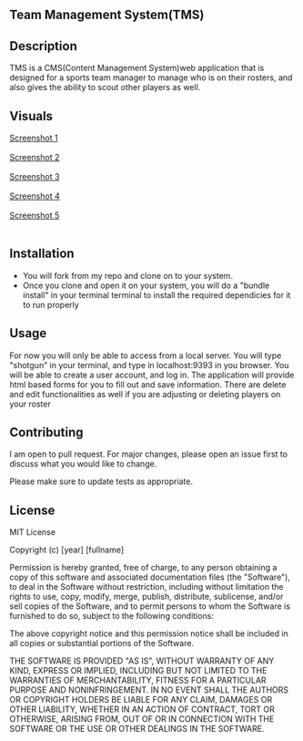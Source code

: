 ## Team Management System(TMS)


## Description
TMS is a CMS(Content Management System)web application that is designed for a sports team manager to manage who is on their rosters, and also gives the ability to scout other players as well.


## Visuals
[Screenshot 1](https://imgur.com/sUKVoye)<br><br>
[Screenshot 2](https://imgur.com/gesrKcS)<br><br>
[Screenshot 3](https://imgur.com/pQUkzTb)<br><br>
[Screenshot 4](https://imgur.com/6LdEXUM)<br><br>
[Screenshot 5](https://imgur.com/TmoivmT)<br><br>

## Installation

- You will fork from my repo and clone on to your system. 
- Once you clone and open it on your system, you will do a "bundle install" in your terminal terminal to install the required dependicies for it to run properly

## Usage
For now you will only be able to access from a local server. You will type "shotgun" in your terminal, and type in localhost:9393 in you browser. You will be able to create a user account, and log in. The application will provide html based forms for you to fill out and save information. There are delete and edit functionalities as well if you are adjusting or deleting players on your roster



## Contributing
I am open to pull request. For major changes, please open an issue first to discuss what you would like to change.

Please make sure to update tests as appropriate.

## License
MIT License

Copyright (c) [year] [fullname]

Permission is hereby granted, free of charge, to any person obtaining a copy
of this software and associated documentation files (the "Software"), to deal
in the Software without restriction, including without limitation the rights
to use, copy, modify, merge, publish, distribute, sublicense, and/or sell
copies of the Software, and to permit persons to whom the Software is
furnished to do so, subject to the following conditions:

The above copyright notice and this permission notice shall be included in all
copies or substantial portions of the Software.

THE SOFTWARE IS PROVIDED "AS IS", WITHOUT WARRANTY OF ANY KIND, EXPRESS OR
IMPLIED, INCLUDING BUT NOT LIMITED TO THE WARRANTIES OF MERCHANTABILITY,
FITNESS FOR A PARTICULAR PURPOSE AND NONINFRINGEMENT. IN NO EVENT SHALL THE
AUTHORS OR COPYRIGHT HOLDERS BE LIABLE FOR ANY CLAIM, DAMAGES OR OTHER
LIABILITY, WHETHER IN AN ACTION OF CONTRACT, TORT OR OTHERWISE, ARISING FROM,
OUT OF OR IN CONNECTION WITH THE SOFTWARE OR THE USE OR OTHER DEALINGS IN THE
SOFTWARE.
